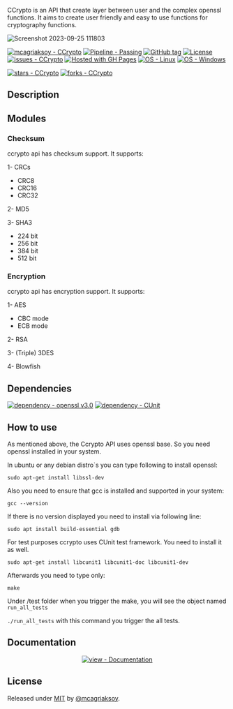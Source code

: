 CCrypto is an API that create layer between user and the complex openssl functions. It aims to create user friendly and easy to use functions for cryptography functions.

![Screenshot 2023-09-25 111803](https://github.com/mcagriaksoy/CCrypto/assets/20202577/2640d0d5-5fcd-4722-9de3-0df76f4123c9)

<a href="https://github.com/mcagriaksoy/CCrypto" title="Go to GitHub repo"><img src="https://img.shields.io/static/v1?label=mcagriaksoy&message=CCrypto&color=blue&logo=github" alt="mcagriaksoy - CCrypto"></a>
[![Pipeline - Passing](https://img.shields.io/badge/Pipeline-Passing-2ea44f)](https://)
<a href="https://github.com/mcagriaksoy/CCrypto/releases/"><img src="https://img.shields.io/github/tag/mcagriaksoy/CCrypto?include_prereleases=&sort=semver&color=blue" alt="GitHub tag"></a>
<a href="#license"><img src="https://img.shields.io/badge/License-MIT-blue" alt="License"></a>
<a href="https://github.com/mcagriaksoy/CCrypto/issues"><img src="https://img.shields.io/github/issues/mcagriaksoy/CCrypto" alt="issues - CCrypto"></a>
[![Hosted with GH Pages](https://img.shields.io/badge/Hosted_with-GitHub_Pages-blue?logo=github&logoColor=white)](https://pages.github.com/ "Go to GitHub Pages homepage")
[![OS - Linux](https://img.shields.io/badge/OS-Linux-blue?logo=linux&logoColor=white)](https://www.linux.org/ "Go to Linux homepage")
[![OS - Windows](https://img.shields.io/badge/OS-Windows-blue?logo=windows&logoColor=white)](https://www.microsoft.com/ "Go to Microsoft homepage")

<a href="https://github.com/mcagriaksoy/CCrypto"><img src="https://img.shields.io/github/stars/mcagriaksoy/CCrypto?style=social" alt="stars - CCrypto"></a>
<a href="https://github.com/mcagriaksoy/CCrypto"><img src="https://img.shields.io/github/forks/mcagriaksoy/CCrypto?style=social" alt="forks - CCrypto"></a>

## Description

## Modules
### Checksum
ccrypto api has checksum support. It supports:

1- CRCs
  - CRC8
  - CRC16
  - CRC32

2- MD5

3- SHA3
  - 224 bit
  - 256 bit
  - 384 bit
  - 512 bit

### Encryption
ccrypto api has encryption support. It supports:

1- AES
  - CBC mode
  - ECB mode

2- RSA

3- (Triple) 3DES

4- Blowfish

## Dependencies
[![dependency - openssl v3.0](https://img.shields.io/badge/dependency-openssl_v3.0-blue?logo=openssl.js&logoColor=white)](https://www.openssl.org/source/)
[![dependency - CUnit](https://img.shields.io/badge/dependency-CUnit-blue?logo=openssl.js&logoColor=white)](https://cunit.sourceforge.net/)

## How to use
As mentioned above, the Ccrypto API uses openssl base. So you need openssl installed in your system.

In ubuntu or any debian distro`s you can type following to install openssl:

` sudo apt-get install libssl-dev `

Also you need to ensure that gcc is installed and supported in your system:

` gcc --version ` 

If there is no version displayed you need to install via following line:

` sudo apt install build-essential gdb `

For test purposes ccrypto uses CUnit test framework. You need to install it as well.

` sudo apt-get install libcunit1 libcunit1-doc libcunit1-dev `

Afterwards you need to type only:

` make `

Under /test folder when you trigger the make, you will see the object named `run_all_tests`

`./run_all_tests` with this command you trigger the all tests.


</div>
<h2>Documentation</h2>
<div align="center">
<a href="/docs/" title="Go to project documentation"><img src="https://img.shields.io/badge/view-Documentation-blue?style=for-the-badge" alt="view - Documentation"></a>

</div>
<h2>License</h2>
Released under <a href="/LICENSE">MIT</a> by <a href="https://github.com/mcagriaksoy">@mcagriaksoy</a>.
